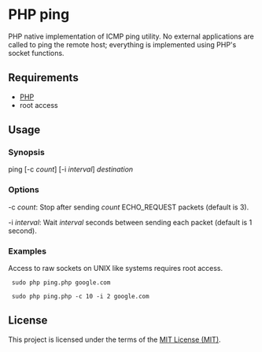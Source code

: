 # PHP ping

PHP native implementation of ICMP ping utility. No external 
applications are called to ping the remote host; everything is 
implemented using PHP's socket functions.

## Requirements

* [PHP](http://php.net)
* root access

## Usage

### Synopsis

ping [-c *count*] [-i *interval*]  *destination*

### Options

-c *count*: Stop after sending *count* ECHO_REQUEST packets (default is 3).

-i *interval*: Wait *interval* seconds between sending each packet (default is 1 second).

### Examples

Access to raw sockets on UNIX like systems requires root access.

 ```shell
  sudo php ping.php google.com
 ```
 
 ```shell
  sudo php ping.php -c 10 -i 2 google.com
 ```

## License

This project is licensed under the terms of the [MIT License (MIT)](LICENSE).
